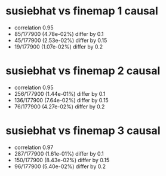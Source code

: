 # susiebhat vs finemap  1 causal

- correlation 0.95
- 85/177900 (4.78e-02%) differ by 0.1
- 45/177900 (2.53e-02%) differ by 0.15
- 19/177900 (1.07e-02%) differ by 0.2


# susiebhat vs finemap  2 causal

- correlation 0.95
- 256/177900 (1.44e-01%) differ by 0.1
- 136/177900 (7.64e-02%) differ by 0.15
- 76/177900 (4.27e-02%) differ by 0.2


# susiebhat vs finemap  3 causal

- correlation 0.97
- 287/177900 (1.61e-01%) differ by 0.1
- 150/177900 (8.43e-02%) differ by 0.15
- 96/177900 (5.40e-02%) differ by 0.2


